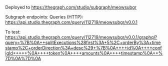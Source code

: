Deployed to https://thegraph.com/studio/subgraph/meowsubgr

Subgraph endpoints:
Queries (HTTP):     https://api.studio.thegraph.com/query/112719/meowsubgr/v0.0.1

To test: https://api.studio.thegraph.com/query/112719/meowsubgr/v0.0.1/graphql?query=%7B%0A++splitExecutions%28first%3A+5%2C+orderBy%3A+timestamp%2C+orderDirection%3A+desc%29+%7B%0A++++id%0A++++configId+++++%0A++++token%0A++++amounts%0A++++timestamp%0A++%7D%0A%7D%0A

